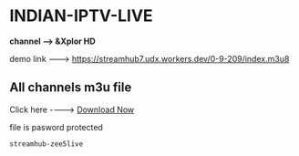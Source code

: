 # INDIAN-IPTV-LIVE


**channel --> &Xplor HD**

demo link ---> https://streamhub7.udx.workers.dev/0-9-209/index.m3u8

## All channels m3u file
Click here ----> [Download Now](https://shrinkme.info/indian-iptv)

file is pasword protected
```
streamhub-zee5live
```


